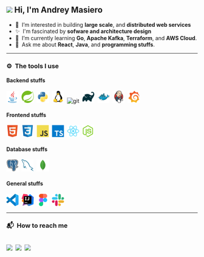 ## <img src="https://media.giphy.com/media/hvRJCLFzcasrR4ia7z/giphy.gif" width="24"> Hi, I'm Andrey Masiero  
- :monocle_face: &nbsp;I’m interested in building **large scale**, and **distributed web services**
- ✨ &nbsp;I'm fascinated by **sofware and architecture design**
- 🌱 &nbsp;I’m currently learning **Go**, **Apache Kafka**, **Terraform**, and **AWS Cloud**.
- 💬 &nbsp;Ask me about **React**, **Java**, and **programming stuffs**.
<hr />

### ⚙️ &nbsp;The tools I use
#### Backend stuffs 
<p align="left">
  <img src="https://raw.githubusercontent.com/devicons/devicon/master/icons/java/java-original.svg" alt="java" width="32" height="32"/>&nbsp;
  <img src="https://raw.githubusercontent.com/devicons/devicon/master/icons/spring/spring-original.svg" alt="spring" width="32" height="32"/>&nbsp;
  <img src="https://raw.githubusercontent.com/devicons/devicon/master/icons/python/python-original.svg" alt="python" width="32" height="32"/>&nbsp;
  <img src="https://raw.githubusercontent.com/devicons/devicon/master/icons/linux/linux-original.svg" alt="linux" width="32" height="32"/>&nbsp;
  <img src="https://www.vectorlogo.zone/logos/git-scm/git-scm-icon.svg" alt="git" width="32" height="32"/>&nbsp;
  <img src="https://raw.githubusercontent.com/devicons/devicon/master/icons/gradle/gradle-plain.svg" alt="gradle" width="32" height="32"/>&nbsp;
  <img src="https://raw.githubusercontent.com/devicons/devicon/master/icons/docker/docker-original.svg" alt="docker" width="32" height="32"/>&nbsp;
  <img src="https://raw.githubusercontent.com/devicons/devicon/master/icons/jenkins/jenkins-original.svg" alt="jenkins" width="32" height="32"/>&nbsp;
  <img src="https://raw.githubusercontent.com/devicons/devicon/master/icons/grafana/grafana-original.svg" alt="grafana" width="32" height="32"/>&nbsp;
</p>

#### Frontend stuffs
<p align="left">
  <img src="https://raw.githubusercontent.com/devicons/devicon/master/icons/html5/html5-original.svg" alt="html5" width="32" height="32"/>&nbsp;
  <img src="https://raw.githubusercontent.com/devicons/devicon/master/icons/css3/css3-original.svg" alt="css3" width="32" height="32"/>&nbsp;
  <img src="https://raw.githubusercontent.com/devicons/devicon/master/icons/javascript/javascript-original.svg" alt="javascript" width="32" height="32"/>&nbsp;
  <img src="https://raw.githubusercontent.com/devicons/devicon/master/icons/typescript/typescript-original.svg" alt="typescript" width="32" height="32"/>&nbsp;
  <img src="https://raw.githubusercontent.com/devicons/devicon/master/icons/react/react-original.svg" alt="react" width="32" height="32"/>&nbsp;
  <img src="https://raw.githubusercontent.com/devicons/devicon/master/icons/nodejs/nodejs-original.svg" alt="nodejs" width="32" height="32"/>&nbsp;
</p>

#### Database stuffs
<p align="left">
  <img src="https://raw.githubusercontent.com/devicons/devicon/master/icons/postgresql/postgresql-original.svg" alt="postgresql" width="32" height="32"/>&nbsp;
  <img src="https://raw.githubusercontent.com/devicons/devicon/master/icons/mysql/mysql-original.svg" alt="mysql" width="32" height="32"/>&nbsp;
  <img src="https://raw.githubusercontent.com/devicons/devicon/master/icons/mongodb/mongodb-original.svg" alt="mongodb" width="32" height="32"/>&nbsp;
</p>

#### General stuffs
<p align="left">
  <img src="https://raw.githubusercontent.com/devicons/devicon/master/icons/vscode/vscode-original.svg" alt="vscode" width="32" height="32"/>&nbsp;
  <img src="https://raw.githubusercontent.com/devicons/devicon/master/icons/intellij/intellij-original.svg" alt="intellij" width="32" height="32"/>&nbsp;
  <img src="https://raw.githubusercontent.com/devicons/devicon/master/icons/figma/figma-original.svg" alt="figma" width="32" height="32"/>&nbsp;
  <img src="https://raw.githubusercontent.com/devicons/devicon/master/icons/slack/slack-original.svg" alt="slack" width="32" height="32"/>&nbsp;
</p>
<hr />

### 📬 &nbsp;How to reach me

<div>
  <br/>
  <a href="https://www.youtube.com/andreymasiero" target="_blank"><img src="https://img.shields.io/badge/YouTube-FF0000?style=for-the-badge&logo=youtube&logoColor=white" target="_blank"></a>&nbsp;
  <a href = "mailto:andreymasiero@gmail.com"><img src="https://img.shields.io/badge/-Gmail-%23333?style=for-the-badge&logo=gmail&logoColor=white" target="_blank"></a>&nbsp;
  <a href="https://www.linkedin.com/in/andreymasiero" target="_blank"><img src="https://img.shields.io/badge/-LinkedIn-%230077B5?style=for-the-badge&logo=linkedin&logoColor=white" target="_blank"></a>&nbsp;
</div>

<!--
<a href="https://andreymasiero.com/">
  <img height="180em" align="center" src="https://github-readme-stats.vercel.app/api?username=amasiero&show_icons=true&theme=dracula" />
  <img height="180em" align="center" src="https://github-readme-stats.vercel.app/api/top-langs/?username=amasiero&layout=compact&theme=dracula&langs_count=8" />
</a>
<hr />

### Watch a snake-eating 🐍 my contribution graph on Github

![snake](https://raw.githubusercontent.com/amasiero/amasiero/output/github-contribution-grid-snake.svg)

**amasiero/amasiero** is a ✨ _special_ ✨ repository because its `README.md` (this file) appears on your GitHub profile.

Here are some ideas to get you started:

- 🔭 I’m currently working on ...
- 🌱 I’m currently learning ...
- 👯 I’m looking to collaborate on ...
- 🤔 I’m looking for help with ...
- 💬 Ask me about ...
- 📫 How to reach me: ...
- 😄 Pronouns: ...
- ⚡ Fun fact: ...
-->
